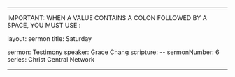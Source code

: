 ---

IMPORTANT: WHEN A VALUE CONTAINS A COLON FOLLOWED BY A SPACE, YOU MUST USE &#58;

layout: sermon
title: Saturday

sermon: Testimony
speaker: Grace Chang
scripture: --
sermonNumber: 6
series: Christ Central Network

---